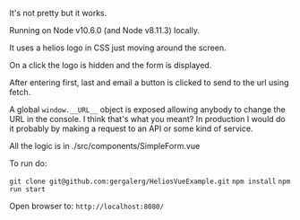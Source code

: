 It's not pretty but it works.

Running on Node v10.6.0 (and Node v8.11.3) locally. 

It uses a helios logo in CSS just moving around the screen.

On a click the logo is hidden and the form is displayed.

After entering first, last and email a button is clicked to send to the url using fetch.

A global `window.__URL__` object is exposed allowing anybody to change the URL in the console.
I think that's what you meant? In production I would do it probably by making a request to an API or some kind of service. 

All the logic is in ./src/components/SimpleForm.vue

To run do:

`git clone git@github.com:gergalerg/HeliosVueExample.git`
`npm install`
`npm run start`

Open browser to:
`http://localhost:8080/`
